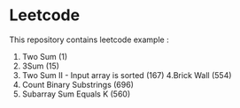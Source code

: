 # Leetcode

This repository contains leetcode example :
1. Two Sum (1)
2. 3Sum (15)
3. Two Sum II - Input array is sorted (167)
4.Brick Wall (554)
5. Count Binary Substrings (696)
6. Subarray Sum Equals K (560)
